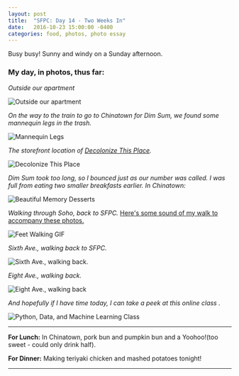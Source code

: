 ```yaml
---
layout: post
title:  "SFPC: Day 14 - Two Weeks In"
date:   2016-10-23 15:00:00 -0400
categories: food, photos, photo essay
---
```


Busy busy! Sunny and windy on a Sunday afternoon.

<h3>My day, in photos, thus far:</h3>

*Outside our apartment*

![Outside our apartment](/images/alexApt.JPG)

*On the way to the train to go to Chinatown for Dim Sum, we found some mannequin legs in the trash.*

![Mannequin Legs](/images/alexGusLegs.JPG)

*The storefront location of [Decolonize This Place](https://www.google.com/url?sa=t&rct=j&q=&esrc=s&source=web&cd=1&cad=rja&uact=8&ved=0ahUKEwj0muuxz_HPAhVClZQKHQcaAfgQFggeMAA&url=https%3A%2F%2Fdecolonizethisplace.wordpress.com%2F&usg=AFQjCNHYxTRq9J2tzhcCjqjySoubQG2MCg&sig2=IkMJa4mW8An-PIMId2fFzg).*

![Decolonize This Place](/images/IMG_4649.JPG)

*Dim Sum took too long, so I bounced just as our number was called. I was full from eating two smaller breakfasts earlier. In Chinatown:*

![Beautiful Memory Desserts](/images/IMG_4651.JPG)

*Walking through Soho, back to SFPC.* [Here's some sound of my walk to accompany these photos.](https://www.dropbox.com/s/ui6ccghostcj03p/5%20Minutes%20In%20Manhattan.m4a?dl=0)

![Feet Walking GIF](/images/IMG_4655.gif)

*Sixth Ave., walking back to SFPC.*

![Sixth Ave., walking back.](/images/IMG_4654.JPG)

*Eight Ave., walking back.*

![Eight Ave., walking back](/images/IMG_4659.JPG)

*And hopefully if I have time today, I can take a peek at this online class .*

![Python, Data, and Machine Learning Class](/images/IMG_4648.PNG)

-----

**For Lunch:** In Chinatown, pork bun and pumpkin bun and a Yoohoo!(too sweet - could only drink half).

**For Dinner:** Making teriyaki chicken and mashed potatoes tonight!

-----
